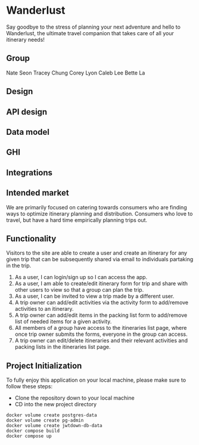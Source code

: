 # Wanderlust
Say goodbye to the stress of planning your next adventure and hello to Wanderlust, the ultimate travel companion that takes care of all your itinerary needs!

## Group
Nate Seon
Tracey Chung
Corey Lyon
Caleb Lee
Bette La

## Design

## API design

## Data model

## GHI

## Integrations

## Intended market
We are primarily focused on catering towards consumers who are finding ways to optimize itinerary planning and distribution. Consumers who love to travel, but have a hard time empirically planning trips out.

## Functionality

Visitors to the site are able to create a user and create an itinerary for any given trip that can be subsequently shared via email to individuals partaking in the trip.

1. As a user, I can login/sign up so I can access the app.
2. As a user, I am able to create/edit itinerary form for trip and share with other users to view so that a group can plan the trip.
3. As a user, I can be invited to view a trip made by a different user.
4. A trip owner can add/edit activities via the activity form to add/remove activities to an itinerary.
5. A trip owner can add/edit items in the packing list form to add/remove list of needed items for a given activity.
6. All members of a group have access to the itineraries list page, where once trip owner submits the forms, everyone in the group can access.
7. A trip owner can edit/delete itineraries and their relevant activities and packing lists in the itineraries list page.


## Project Initialization
To fully enjoy this application on your local machine, please make sure to follow these steps:

- Clone the repository down to your local machine
- CD into the new project directory

```
docker volume create postgres-data
docker volume create pg-admin
docker volume create jwtdown-db-data
docker compose build
docker compose up
```
